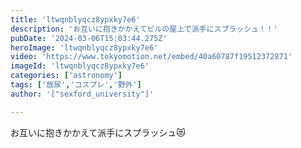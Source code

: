 ```yaml
---
title: 'ltwqnblyqcz8ypxky7e6'
description: 'お互いに抱きかかえてビルの屋上で派手にスプラッシュ！！'
pubDate: '2024-03-06T15:03:44.275Z'
heroImage: 'ltwqnblyqcz8ypxky7e6'
video: 'https://www.tokyomotion.net/embed/40a60787f19512372871'
imageId: 'ltwqnblyqcz8ypxky7e6'
categories: ['astronomy']
tags: ['放尿','コスプレ','野外']
author: '["sexford_university"]'

---
```


お互いに抱きかかえて派手にスプラッシュ😻




